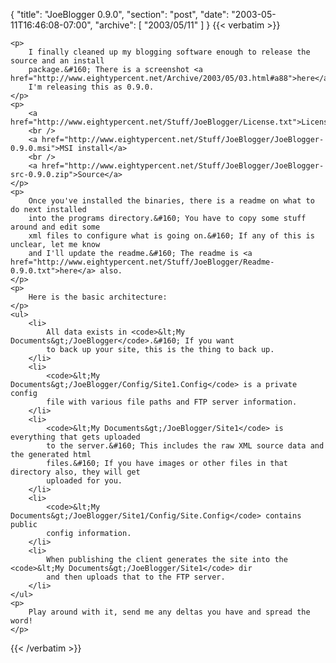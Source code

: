 {
  "title": "JoeBlogger 0.9.0",
  "section": "post",
  "date": "2003-05-11T16:46:08-07:00",
  "archive": [
    "2003/05/11"
  ]
}
{{< verbatim >}}

    <p>
        I finally cleaned up my blogging software enough to release the source and an install
        package.&#160; There is a screenshot <a href="http://www.eightypercent.net/Archive/2003/05/03.html#a88">here</a>.
        I'm releasing this as 0.9.0. 
    </p>
    <p>
        <a href="http://www.eightypercent.net/Stuff/JoeBlogger/License.txt">License</a> 
        <br />
        <a href="http://www.eightypercent.net/Stuff/JoeBlogger/JoeBlogger-0.9.0.msi">MSI install</a> 
        <br />
        <a href="http://www.eightypercent.net/Stuff/JoeBlogger/JoeBlogger-src-0.9.0.zip">Source</a> 
    </p>
    <p>
        Once you've installed the binaries, there is a readme on what to do next installed
        into the programs directory.&#160; You have to copy some stuff around and edit some
        xml files to configure what is going on.&#160; If any of this is unclear, let me know
        and I'll update the readme.&#160; The readme is <a href="http://www.eightypercent.net/Stuff/JoeBlogger/Readme-0.9.0.txt">here</a> also. 
    </p>
    <p>
        Here is the basic architecture: 
    </p>
    <ul>
        <li>
            All data exists in <code>&lt;My Documents&gt;/JoeBlogger</code>.&#160; If you want
            to back up your site, this is the thing to back up. 
        </li>
        <li>
            <code>&lt;My Documents&gt;/JoeBlogger/Config/Site1.Config</code> is a private config
            file with various file paths and FTP server information. 
        </li>
        <li>
            <code>&lt;My Documents&gt;/JoeBlogger/Site1</code> is everything that gets uploaded
            to the server.&#160; This includes the raw XML source data and the generated html
            files.&#160; If you have images or other files in that directory also, they will get
            uploaded for you. 
        </li>
        <li>
            <code>&lt;My Documents&gt;/JoeBlogger/Site1/Config/Site.Config</code> contains public
            config information. 
        </li>
        <li>
            When publishing the client generates the site into the <code>&lt;My Documents&gt;/JoeBlogger/Site1</code> dir
            and then uploads that to the FTP server. 
        </li>
    </ul>
    <p>
        Play around with it, send me any deltas you have and spread the word! 
    </p>

{{< /verbatim >}}
